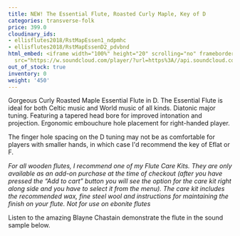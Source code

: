 ```yaml
---
title: NEW! The Essential Flute, Roasted Curly Maple, Key of D
categories: transverse-folk
price: 399.0
cloudinary_ids:
- ellisflutes2018/RstMapEssen1_ndpmhc
- ellisflutes2018/RstMapEssenD2_pdvbnd
html_embed: <iframe width="100%" height="20" scrolling="no" frameborder="no" allow="autoplay"
  src="https://w.soundcloud.com/player/?url=https%3A//api.soundcloud.com/tracks/486027465&color=%23ff5500&inverse=false&auto_play=false&show_user=true"></iframe>
out_of_stock: true
inventory: 0
weight: '450'
---
```


Gorgeous Curly Roasted Maple Essential Flute in D.  The Essential Flute is ideal for both Celtic music and World music of all kinds. Diatonic major tuning. Featuring a tapered head bore for improved intonation and projection. Ergonomic embouchure hole placement for right-handed player.

The finger hole spacing on the D tuning may not be as comfortable for players with smaller hands, in which case I'd recommend the key of Eflat or F.

*For all wooden flutes, I recommend one of my Flute Care Kits.  They are only available as an add-on purchase at the time of checkout (after you have pressed the “Add to cart” button you will see the option for the care kit right along side and you have to select it from the menu). The care kit includes the recommended wax, fine steel wool and instructions for maintaining the finish on your flute.  Not for use on ebonite flutes*

Listen to the amazing Blayne Chastain demonstrate the flute in the sound sample below.
